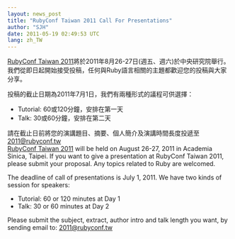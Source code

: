 ```yaml
---
layout: news_post
title: "RubyConf Taiwan 2011 Call For Presentations"
author: "SJH"
date: 2011-05-19 02:49:53 UTC
lang: zh_TW
---
```


[RubyConf Taiwan
2011][1]將於2011年8月26-27日(週五、週六)於中央研究院舉行。我們從即日起開始接受投稿，任何與Ruby語言相關的主題都歡迎您的投稿與大家分享。

投稿的截止日期為2011年7月1日，我們有兩種形式的議程可供選擇：

* Tutorial: 60或120分鐘，安排在第一天
* Talk: 30或60分鐘，安排在第二天

 請在截止日前將您的演講題目、摘要、個人簡介及演講時間長度投遞至 [2011@rubyconf.tw](mailto:2011@rubyconf.tw)   
[RubyConf Taiwan 2011][1] will be held on August 26-27, 2011 in Academia
Sinica, Taipei. If you want to give a presentation at RubyConf Taiwan
2011, please submit your proposal. Any topics related to Ruby are
welcomed.

The deadline of call of presentations is July 1, 2011. We have two kinds
of session for speakers:

* Tutorial: 60 or 120 minutes at Day 1
* Talk: 30 or 60 minutes at Day 2

Please submit the subject, extract, author intro and talk length you
want, by sending email to: [2011@rubyconf.tw](mailto:2011@rubyconf.tw)



[1]: http://rubyconf.tw/
